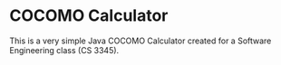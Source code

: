 COCOMO Calculator
=================

This is a very simple Java COCOMO Calculator created for a Software Engineering class (CS 3345).
